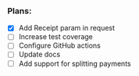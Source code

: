 ### Plans:
- [x] Add Receipt param in request
- [ ] Increase test coverage 
- [ ] Configure GitHub actions
- [ ] Update docs
- [ ] Add support for splitting payments
